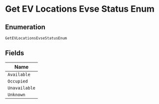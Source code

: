 
# Get EV Locations Evse Status Enum

## Enumeration

`GetEVLocationsEvseStatusEnum`

## Fields

| Name |
|  --- |
| `Available` |
| `Occupied` |
| `Unavailable` |
| `Unknown` |

